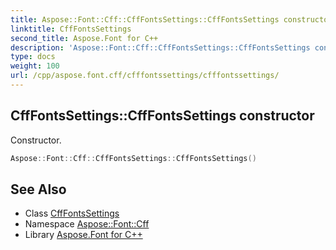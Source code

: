 ```yaml
---
title: Aspose::Font::Cff::CffFontsSettings::CffFontsSettings constructor
linktitle: CffFontsSettings
second_title: Aspose.Font for C++
description: 'Aspose::Font::Cff::CffFontsSettings::CffFontsSettings constructor. Constructor in C++.'
type: docs
weight: 100
url: /cpp/aspose.font.cff/cfffontssettings/cfffontssettings/
---
```

## CffFontsSettings::CffFontsSettings constructor


Constructor.

```cpp
Aspose::Font::Cff::CffFontsSettings::CffFontsSettings()
```

## See Also

* Class [CffFontsSettings](../)
* Namespace [Aspose::Font::Cff](../../)
* Library [Aspose.Font for C++](../../../)
